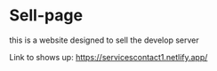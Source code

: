 # Sell-page
this is a website designed to sell the develop server

Link to shows up: 
https://servicescontact1.netlify.app/
